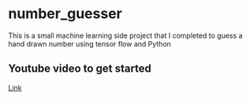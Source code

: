 # number_guesser
This is a small machine learning side project that I completed to guess a hand drawn number using tensor flow and Python


## Youtube video to get started
[Link](https://www.youtube.com/watch?v=jNW97izstLg)
